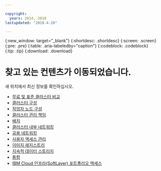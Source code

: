 ```yaml
---

copyright:
  years: 2014, 2018
lastupdated: "2018-4-20"

---
```


{:new_window: target="_blank"}
{:shortdesc: .shortdesc}
{:screen: .screen}
{:pre: .pre}
{:table: .aria-labeledby="caption"}
{:codeblock: .codeblock}
{:tip: .tip}
{:download: .download}

# 찾고 있는 컨텐츠가 이동되었습니다.

새 위치에서 최신 정보를 확인하십시오.
 - [무료 및 표준 클러스터 비교](cs_why.html#cluster_types)
 - [클러스터 구성](cs_clusters.html#planning_clusters)
 - [작업자 노드 구성](cs_clusters.html#planning_worker_nodes)
 - [클러스터 관리 책임](cs_responsibilities.html)
 - [배치](cs_app.html#highly_available_apps)
 - [클러스터 내부 네트워킹](cs_secure.html#in_cluster_network)
 - [공용 네트워킹](cs_network_planning.html#planning)
 - [사용자 액세스 관리](cs_users.html#users)
 - [이미지 레지스트리](cs_images.html#planning)
 - [지속적 데이터 스토리지](cs_storage.html#planning)
 - [통합](cs_integrations.html#integrations)
 - [IBM Cloud 인프라(SoftLayer) 포트폴리오 액세스](cs_infrastructure.html#unify_accounts)

